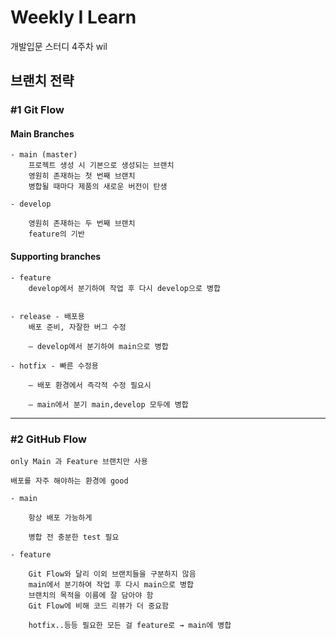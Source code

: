 # Weekly I Learn          
      
  개발입문 스터디 4주차 wil         
       
           
  브랜치 전략
----------

### #1 Git Flow
    
#### Main Branches

    - main (master)
        프로젝트 생성 시 기본으로 생성되는 브랜치
        영원히 존재하는 첫 번째 브랜치
        병합될 때마다 제품의 새로운 버전이 탄생
    
    - develop
        
        영원히 존재하는 두 번째 브랜치
        feature의 기반
        
#### Supporting branches

    - feature
        develop에서 분기하여 작업 후 다시 develop으로 병합
       
    
    - release - 배포용
        배포 준비, 자잘한 버그 수정
        
        — develop에서 분기하여 main으로 병합
        
    - hotfix - 빠른 수정용
        
        — 배포 환경에서 즉각적 수정 필요시
        
        — main에서 분기 main,develop 모두에 병합
        
  ***

### #2 GitHub Flow

    only Main 과 Feature 브랜치만 사용

    배포를 자주 해야하는 환경에 good

    - main
    
        항상 배포 가능하게
    
        병합 전 충분한 test 필요
    
    - feature
    
        Git Flow와 달리 이외 브랜치들을 구분하지 않음
        main에서 분기하여 작업 후 다시 main으로 병합
        브랜치의 목적을 이름에 잘 담아야 함
        Git Flow에 비해 코드 리뷰가 더 중요함
    
        hotfix..등등 필요한 모든 걸 feature로 → main에 병합